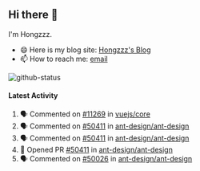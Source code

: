 ## Hi there 👋

I'm Hongzzz. 
- 😄 Here is my blog site: [Hongzzz's Blog](https://hongzzz.top/)
- 📫 How to reach me: [email](mailto:hongzzz@foxmail.com)

![github-status][github-status]

[github-status]: https://github-readme-stats.vercel.app/api?username=Hongzzz


#### Latest Activity

<!--START_SECTION:activity-->
1. 🗣 Commented on [#11269](https://github.com/vuejs/core/pull/11269#issuecomment-2399147281) in [vuejs/core](https://github.com/vuejs/core)
2. 🗣 Commented on [#50411](https://github.com/ant-design/ant-design/pull/50411#issuecomment-2289141210) in [ant-design/ant-design](https://github.com/ant-design/ant-design)
3. 🗣 Commented on [#50411](https://github.com/ant-design/ant-design/pull/50411#issuecomment-2288136693) in [ant-design/ant-design](https://github.com/ant-design/ant-design)
4. 💪 Opened PR [#50411](https://github.com/ant-design/ant-design/pull/50411) in [ant-design/ant-design](https://github.com/ant-design/ant-design)
5. 🗣 Commented on [#50026](https://github.com/ant-design/ant-design/issues/50026#issuecomment-2286676125) in [ant-design/ant-design](https://github.com/ant-design/ant-design)
<!--END_SECTION:activity-->
